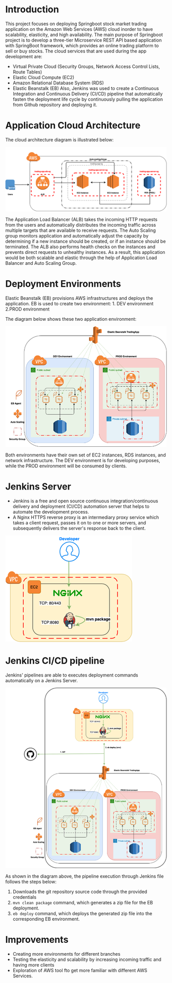 # Introduction

This project focuses on deploying Springboot stock market trading application on the Amazon Web Services (AWS) cloud inorder to have scalability, elasticity, and high availability.
The main purpose of Springboot project is to develop a three-tier Microservice REST API based application with SpringBoot framework, 
which provides an online trading platform to sell or buy stocks. The cloud services that are used during the app development are: 
- Virtual Private Cloud (Security Groups, Network Access Control Lists, Route Tables)
- Elastic Cloud Compute (EC2)
- Amazon Relational Database System (RDS)
- Elastic Beanstalk (EB)
 Also, Jenkins was used to create a Continuous Integration and Continuous Delivery (CI/CD) pipeline that automatically fasten the deployment life cycle by continuously pulling the application from Github repository and deploying it.                                                                                                                     

# Application Cloud Architecture

The cloud architecture diagram is illustrated below:

![Architecture](./draw_io/Cloud_Architecture.png)

The Application Load Balancer (ALB) takes the incoming HTTP requests from the users and automatically distributes the incoming traffic across multiple targets that are available to receive requests. 
The Auto Scaling group monitors application and automatically adjust the capacity by determining if a new instance should be created, or if an instance should be terminated. 
The ALB also performs health checks on the instances and prevents direct requests to unhealthy instances. 
As a result, this application would be both scalable and elastic through the help of Application Load Balancer and Auto Scaling Group.

# Deployment Environments
Elastic Beanstalk (EB) provisions AWS infrastructures and deploys the application. EB is used to create two environment: 1. DEV environment 2.PROD environment 

The diagram below shows these two application environment:

![Environment](./draw_io/Deployment_env.png)


Both environments have their own set of EC2 instances, RDS instances, and network infrastructure. The DEV environment is for developing purposes, while the
PROD environment will be consumed by clients.

# Jenkins Server
	
- Jenkins is a free and open source continuous integration/continuous delivery and deployment (CI/CD) automation server that helps to automate the  development process. 
- A Nginx HTTPS reverse proxy is an intermediary proxy service which takes a client request, passes it on to one or more servers, and subsequently delivers the server's response back to the client.
    
![Jenkins](./draw_io/Jenkins.png)

# Jenkins CI/CD pipeline
Jenkins' pipelines are able to executes deployment commands automatically on a Jenkins Server. 

![pipeline](./draw_io/pipeline.png)


As shown in the diagram above, the pipeline execution through Jenkins file follows the steps below: 

1. Downloads the git repository source code through the provided credentials
2. `mvn clean package` command, which generates a zip file for the EB deployment.
3. `eb deploy` command, which deploys the generated zip file into the corresponding EB environment.

# Improvements
- Creating more environments for different branches
- Testing the elasticity and scalability by increasing incoming traffic and having more clients
- Exploration of AWS tool fto get more familiar with different AWS Services.
